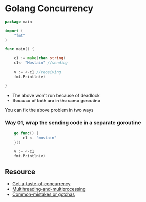 # Golang Concurrency

```go
package main

import (
	"fmt"
)

func main() {

	c1 := make(chan string)
  	c1<- "Mostain" //sending
  
	v := <-c1 //receiving
	fmt.Println(v)

}
```
* The above won't run because of deadlock
* Because of both are in the same goroutine

You can fix the above problem in two ways

### Way 01, wrap the sending code in a separate goroutine
```go
	go func() {
		c1 <- "mostain"
	}()

	v := <-c1
	fmt.Println(v)
```


## Resource
* [Get-a-taste-of-concurrency](https://levelup.gitconnected.com/get-a-taste-of-concurrency-in-go-625e4301810f)
* [Multihreading-and-multiprocessing](https://www.mineiros.io/blog/guide-to-multihreading-and-multiprocessing)
* [Common-mistakes or gotchas](https://www.linkedin.com/pulse/50-shades-go-traps-gotchas-common-mistakes-new-golang-okhotnikov-1f/)
